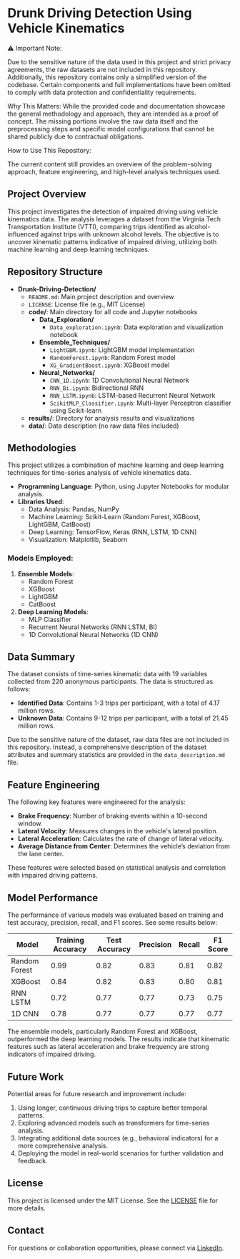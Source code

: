 # Drunk Driving Detection Using Vehicle Kinematics

⚠️ Important Note:

Due to the sensitive nature of the data used in this project and strict privacy agreements, the raw datasets are not included in this repository. Additionally, this repository contains only a simplified version of the codebase. Certain components and full implementations have been omitted to comply with data protection and confidentiality requirements.

Why This Matters:
While the provided code and documentation showcase the general methodology and approach, they are intended as a proof of concept. The missing portions involve the raw data itself and the preprocessing steps and specific model configurations that cannot be shared publicly due to contractual obligations.

How to Use This Repository:

The current content still provides an overview of the problem-solving approach, feature engineering, and high-level analysis techniques used.

## Project Overview
This project investigates the detection of impaired driving using vehicle kinematics data. The analysis leverages a dataset from the Virginia Tech Transportation Institute (VTTI), comparing trips identified as alcohol-influenced against trips with unknown alcohol levels. The objective is to uncover kinematic patterns indicative of impaired driving, utilizing both machine learning and deep learning techniques.

## Repository Structure

- **Drunk-Driving-Detection/**
  - `README.md`: Main project description and overview
  - `LICENSE`: License file (e.g., MIT License)
  - **code/**: Main directory for all code and Jupyter notebooks
    - **Data_Exploration/**
      - `Data_exploration.ipynb`: Data exploration and visualization notebook
    - **Ensemble_Techniques/**
      - `LightGBM.ipynb`: LightGBM model implementation
      - `RandomForest.ipynb`: Random Forest model
      - `XG_GradientBoost.ipynb`: XGBoost model
    - **Neural_Networks/**
      - `CNN_1D.ipynb`: 1D Convolutional Neural Network
      - `RNN_Bi.ipynb`: Bidirectional RNN
      - `RNN_LSTM.ipynb`: LSTM-based Recurrent Neural Network
      - `ScikitMLP_Classifier.ipynb`: Multi-layer Perceptron classifier using Scikit-learn
  - **results/**: Directory for analysis results and visualizations
  - **data/**: Data description (no raw data files included)


## Methodologies
This project utilizes a combination of machine learning and deep learning techniques for time-series analysis of vehicle kinematics data.

- **Programming Language**: Python, using Jupyter Notebooks for modular analysis.
- **Libraries Used**:
  - Data Analysis: Pandas, NumPy
  - Machine Learning: Scikit-Learn (Random Forest, XGBoost, LightGBM, CatBoost)
  - Deep Learning: TensorFlow, Keras (RNN, LSTM, 1D CNN)
  - Visualization: Matplotlib, Seaborn

### Models Employed:
1. **Ensemble Models**:
   - Random Forest
   - XGBoost
   - LightGBM
   - CatBoost
2. **Deep Learning Models**:
   - MLP Classifier
   - Recurrent Neural Networks (RNN LSTM, BI)
   - 1D Convolutional Neural Networks (1D CNN)

## Data Summary
The dataset consists of time-series kinematic data with 19 variables collected from 220 anonymous participants. The data is structured as follows:

- **Identified Data**: Contains 1-3 trips per participant, with a total of 4.17 million rows.
- **Unknown Data**: Contains 9-12 trips per participant, with a total of 21.45 million rows.

Due to the sensitive nature of the dataset, raw data files are not included in this repository. Instead, a comprehensive description of the dataset attributes and summary statistics are provided in the `data_description.md` file.

## Feature Engineering
The following key features were engineered for the analysis:

- **Brake Frequency**: Number of braking events within a 10-second window.
- **Lateral Velocity**: Measures changes in the vehicle's lateral position.
- **Lateral Acceleration**: Calculates the rate of change of lateral velocity.
- **Average Distance from Center**: Determines the vehicle’s deviation from the lane center.

These features were selected based on statistical analysis and correlation with impaired driving patterns.

## Model Performance
The performance of various models was evaluated based on training and test accuracy, precision, recall, and F1 scores. See some results below:

| Model                  | Training Accuracy | Test Accuracy | Precision | Recall | F1 Score |
|------------------------|-------------------|---------------|-----------|--------|----------|
| Random Forest          | 0.99              | 0.82          | 0.83      | 0.81   | 0.82     |
| XGBoost                | 0.84              | 0.82          | 0.83      | 0.80   | 0.81     |
| RNN LSTM               | 0.72              | 0.77          | 0.77      | 0.73   | 0.75     |
| 1D CNN                 | 0.78              | 0.77          | 0.77      | 0.77   | 0.77     |

The ensemble models, particularly Random Forest and XGBoost, outperformed the deep learning models. The results indicate that kinematic features such as lateral acceleration and brake frequency are strong indicators of impaired driving.

## Future Work
Potential areas for future research and improvement include:

1. Using longer, continuous driving trips to capture better temporal patterns.
2. Exploring advanced models such as transformers for time-series analysis.
3. Integrating additional data sources (e.g., behavioral indicators) for a more comprehensive analysis.
4. Deploying the model in real-world scenarios for further validation and feedback.

## License
This project is licensed under the MIT License. See the [LICENSE](LICENSE) file for more details.

## Contact
For questions or collaboration opportunities, please connect via [LinkedIn](https://www.linkedin.com/in/nadhir-cherfaoui/).
